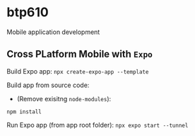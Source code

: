 # btp610
Mobile application development

## Cross PLatform Mobile with `Expo`

Build Expo app:
`npx create-expo-app --template`

Build app from source code: 
- (Remove exisitng `node-modules`):

`npm install`

Run Expo app (from app root folder):
`npx expo start --tunnel`


